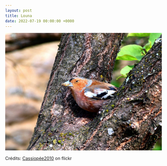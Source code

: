 ```yaml
---
layout: post
title: Louna
date: 2022-07-19 00:00:00 +0000
---
```


![Louna](/images/2022-07-19.jpg)

Crédits: [Cassiopée2010](https://www.flickr.com/people/cmoi30/) on flickr
